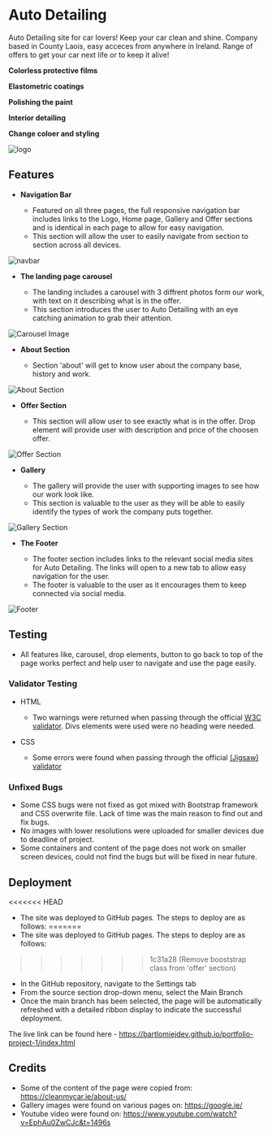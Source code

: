 # Auto Detailing

Auto Detailing site for car lovers! Keep your car clean and shine. Company based in County Laois, easy acceces from anywhere in Ireland.
Range of offers to get your car next life or to keep it alive!

**Colorless protective films**

**Elastometric coatings**

**Polishing the paint**

**Interior detailing**

**Change coloer and styling**

![logo](https://github.com/bartlomiejdev/portfolio-project-1/blob/main/assets/img/logo.png)

## Features


- __Navigation Bar__

  - Featured on all three pages, the full responsive navigation bar includes links to the Logo, Home page, Gallery and Offer sections and is identical in each page to allow for easy navigation.
  - This section will allow the user to easily navigate from section to section across all devices.

![navbar](https://github.com/bartlomiejdev/portfolio-project-1/blob/main/assets/img/navbar.png)


- __The landing page carousel__

  - The landing includes a carousel with 3 diffrent photos form our work, with text on it describing what is in the offer.
  - This section introduces the user to Auto Detailing with an eye catching animation to grab their attention.



![Carousel Image](https://github.com/bartlomiejdev/portfolio-project-1/blob/main/assets/img/carousel.png)



- __About Section__
  
  - Section 'about' will get to know user about the company base, history and work.



![About Section](https://github.com/bartlomiejdev/portfolio-project-1/blob/main/assets/img/about-section.png)



- __Offer Section__
  
  - This section will allow user to see exactly what is in the offer. Drop element will provide user with description and price of the choosen offer.


![Offer Section](https://github.com/bartlomiejdev/portfolio-project-1/blob/main/assets/img/offer-section.png)



- __Gallery__

  - The gallery will provide the user with supporting images to see how our work look like. 
  - This section is valuable to the user as they will be able to easily identify the types of work the company puts together. 


![Gallery Section](https://github.com/bartlomiejdev/portfolio-project-1/blob/main/assets/img/gallery.png)



- __The Footer__ 

  - The footer section includes links to the relevant social media sites for Auto Detailing. The links will open to a new tab to allow easy navigation for the user. 
  - The footer is valuable to the user as it encourages them to keep connected via social media.



![Footer](https://github.com/bartlomiejdev/portfolio-project-1/blob/main/assets/img/footer.png)



## Testing

- All features like, carousel, drop elements, button to go back to top of the page works perfect and help user to navigate and use the page easily.




### Validator Testing

- HTML
  - Two warnings were returned when passing through the official [W3C validator](https://validator.w3.org/nu/?doc=https%3A%2F%2Fbartlomiejdev.github.io%2Fportfolio-project-1%2Findex.html). Divs elements were used were no heading were needed.

- CSS
  - Some errors were found when passing through the official [(Jigsaw) validator](https://jigsaw.w3.org/css-validator/validator?uri=https%3A%2F%2Fbartlomiejdev.github.io%2Fportfolio-project-1%2Findex.html&profile=css3svg&usermedium=all&warning=1&vextwarning=&lang=en#errors)




### Unfixed Bugs

- Some CSS bugs were not fixed as got mixed with Bootstrap framework and CSS overwrite file. Lack of time was the main reason to find out and fix bugs.
- No images with lower resolutions were uploaded for smaller devices due to deadline of project.
- Some containers and content of the page does not work on smaller screen devices, could not find the bugs but will be fixed in near future.


## Deployment


<<<<<<< HEAD
- The site was deployed to GitHub pages. The steps to deploy are as follows: 
=======
- The site was deployed to GitHub pages. The steps to deploy are as follows:
>>>>>>> 1c31a28 (Remove booststrap class from 'offer' section)
  - In the GitHub repository, navigate to the Settings tab 
  - From the source section drop-down menu, select the Main Branch
  - Once the main branch has been selected, the page will be automatically refreshed with a detailed ribbon display to indicate the successful deployment. 

The live link can be found here - https://bartlomiejdev.github.io/portfolio-project-1/index.html

## Credits

 - Some of the content of the page were copied from: https://cleanmycar.ie/about-us/
 - Gallery images were found on various pages on: https://google.ie/
 - Youtube video were found on: https://www.youtube.com/watch?v=EphAu0ZwCJc&t=1496s
